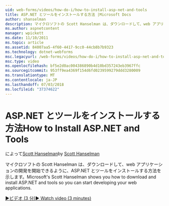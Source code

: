 ```yaml
---
uid: web-forms/videos/how-do-i/how-to-install-asp-net-and-tools
title: ASP.NET とツールをインストールする方法 |Microsoft Docs
author: shanselman
description: マイクロソフトの Scott Hanselman は、ダウンロードして、web アプリケーションの開発を開始できるように、ASP.NET とツールをインストールする方法を示します。
ms.author: aspnetcontent
manager: wpickett
ms.date: 11/10/2011
ms.topic: article
ms.assetid: 84007aa5-4f60-4417-9cc0-44cb8b7b9323
ms.technology: dotnet-webforms
msc.legacyurl: /web-forms/videos/how-do-i/how-to-install-asp-net-and-tools
msc.type: video
ms.openlocfilehash: bf5e2d0ac004386890b4d10bd357243eb3967ffc
ms.sourcegitcommit: 953ff9ea4369f154d6fd0239599279ddd3280009
ms.translationtype: MT
ms.contentlocale: ja-JP
ms.lasthandoff: 07/03/2018
ms.locfileid: "37374622"
---
```

<a name="how-to-install-aspnet-and-tools"></a><span data-ttu-id="dc756-103">ASP.NET とツールをインストールする方法</span><span class="sxs-lookup"><span data-stu-id="dc756-103">How to Install ASP.NET and Tools</span></span>
====================
<span data-ttu-id="dc756-104">によって[Scott Hanselman](https://github.com/shanselman)</span><span class="sxs-lookup"><span data-stu-id="dc756-104">by [Scott Hanselman](https://github.com/shanselman)</span></span>

<span data-ttu-id="dc756-105">マイクロソフトの Scott Hanselman は、ダウンロードして、web アプリケーションの開発を開始できるように、ASP.NET とツールをインストールする方法を示します。</span><span class="sxs-lookup"><span data-stu-id="dc756-105">Microsoft's Scott Hanselman shows you how to download and install ASP.NET and tools so you can start developing your web applications.</span></span>

[<span data-ttu-id="dc756-106">&#9654;ビデオ (3 分)</span><span class="sxs-lookup"><span data-stu-id="dc756-106">&#9654; Watch video (3 minutes)</span></span>](https://channel9.msdn.com/Blogs/ASP-NET-Site-Videos/how-to-install-asp-net-and-tools)
